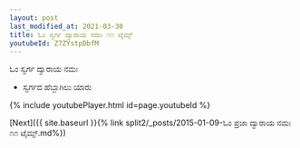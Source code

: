 ```yaml
---
layout: post
last_modified_at: 2021-03-30
title: ಓಂ ಸ್ವರ್ಗ ದ್ವಾರಾಯ ನಮಃ ೧೧ ಟೈಮ್ಸ್
youtubeId: Z7ZYstpDbfM
---
```

 
 
 ಓಂ ಸ್ವರ್ಗ ದ್ವಾರಾಯ ನಮಃ  
 
 -  ಸ್ವರ್ಗದ ಹೆಬ್ಬಾಗಿಲು ಯಾರು 
 
  
 
  
 
 
 
 
 
 


{% include youtubePlayer.html id=page.youtubeId %}
 
[Next]({{ site.baseurl }}{% link  split2/_posts/2015-01-09-ಓಂ ಪ್ರಜಾ ದ್ವಾರಾಯ ನಮಃ ೧೧ ಟೈಮ್ಸ್.md%})
 
